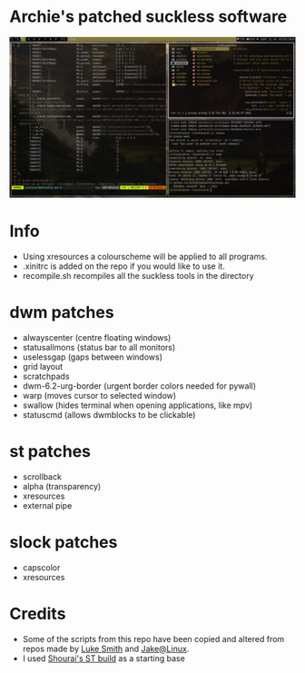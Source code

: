 # Archie's patched suckless software
![Screenshot](screenshot.png "Screenshot")
# Info
- Using xresources a colourscheme will be applied to all programs.
- .xinitrc is added on the repo if you would like to use it.
- recompile.sh recompiles all the suckless tools in the directory
# dwm patches
- alwayscenter (centre floating windows)
- statusallmons (status bar to all monitors)
- uselessgap (gaps between windows)
- grid layout
- scratchpads
- dwm-6.2-urg-border (urgent border colors needed for pywall)
- warp (moves cursor to selected window)
- swallow (hides terminal when opening applications, like mpv)
- statuscmd (allows dwmblocks to be clickable)
# st patches
 - scrollback
 - alpha (transparency)
 - xresources
 - external pipe
# slock patches
- capscolor
- xresources
# Credits
- Some of the scripts from this repo have been copied and altered from repos made by [Luke Smith](https://github.com/lukesmithxyz) and [Jake@Linux](https://github.com/jdpedersen1).
- I used [Shourai's ST build](https://github.com/Shourai/st) as a starting base

